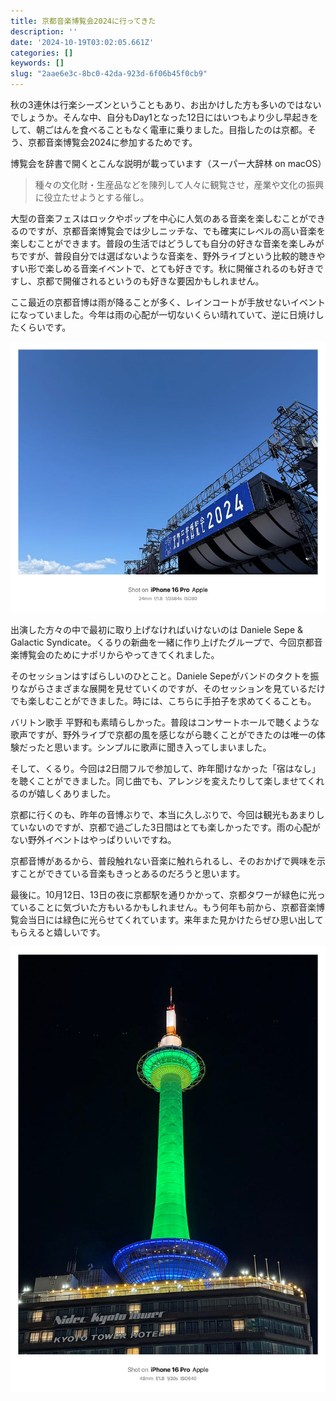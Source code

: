 ```yaml
---
title: 京都音楽博覧会2024に行ってきた
description: ''
date: '2024-10-19T03:02:05.661Z'
categories: []
keywords: []
slug: "2aae6e3c-8bc0-42da-923d-6f06b45f0cb9"
---
```

秋の3連休は行楽シーズンということもあり、お出かけした方も多いのではないでしょうか。そんな中、自分もDay1となった12日にはいつもより少し早起きをして、朝ごはんを食べることもなく電車に乗りました。目指したのは京都。そう、京都音楽博覧会2024に参加するためです。

博覧会を辞書で開くとこんな説明が載っています（スーパー大辞林 on macOS）

> 種々の文化財・生産品などを陳列して人々に観覧させ，産業や文化の振興に役立たせようとする催し。

大型の音楽フェスはロックやポップを中心に人気のある音楽を楽しむことができるのですが、京都音楽博覧会では少しニッチな、でも確実にレベルの高い音楽を楽しむことができます。普段の生活ではどうしても自分の好きな音楽を楽しみがちですが、普段自分では選ばないような音楽を、野外ライブという比較的聴きやすい形で楽しめる音楽イベントで、とても好きです。秋に開催されるのも好きですし、京都で開催されるというのも好きな要因かもしれません。

ここ最近の京都音博は雨が降ることが多く、レインコートが手放せないイベントになっていました。今年は雨の心配が一切ないくらい晴れていて、逆に日焼けしたくらいです。

![](1____UsYYgnubVB9SGGHHYU__vA.jpeg)

出演した方々の中で最初に取り上げなければいけないのは Daniele Sepe & Galactic Syndicate。くるりの新曲を一緒に作り上げたグループで、今回京都音楽博覧会のためにナポリからやってきてくれました。

そのセッションはすばらしいのひとこと。Daniele Sepeがバンドのタクトを振りながらさまざまな展開を見せていくのですが、そのセッションを見ているだけでも楽しむことができました。時には、こちらに手拍子を求めてくることも。

バリトン歌手 平野和も素晴らしかった。普段はコンサートホールで聴くような歌声ですが、野外ライブで京都の風を感じながら聴くことができたのは唯一の体験だったと思います。シンプルに歌声に聞き入ってしまいました。

そして、くるり。今回は2日間フルで参加して、昨年聞けなかった「宿はなし」を聴くことができました。同じ曲でも、アレンジを変えたりして楽しませてくれるのが嬉しくありました。

京都に行くのも、昨年の音博ぶりで、本当に久しぶりで、今回は観光もあまりしていないのですが、京都で過ごした3日間はとても楽しかったです。雨の心配がない野外イベントはやっぱりいいですね。

京都音博があるから、普段触れない音楽に触れられるし、そのおかげで興味を示すことができている音楽もきっとあるのだろうと思います。

最後に。10月12日、13日の夜に京都駅を通りかかって、京都タワーが緑色に光っていることに気づいた方もいるかもしれません。もう何年も前から、京都音楽博覧会当日には緑色に光らせてくれています。来年また見かけたらぜひ思い出してもらえると嬉しいです。

![](1__ITBC1gkjnsQ9BqN5nb7DGA.jpeg)